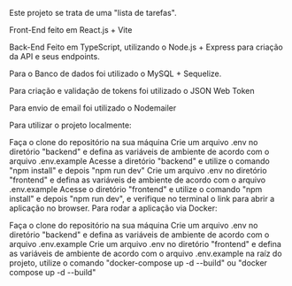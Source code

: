 Este projeto se trata de uma "lista de tarefas".

Front-End feito em React.js + Vite

Back-End Feito em TypeScript, utilizando o Node.js + Express para criação da API e seus endpoints.

Para o Banco de dados foi utilizado o MySQL + Sequelize.

Para criação e validação de tokens foi utilizado o JSON Web Token

Para envio de email foi utilizado o Nodemailer

Para utilizar o projeto localmente:

Faça o clone do repositório na sua máquina
Crie um arquivo .env no diretório "backend" e defina as variáveis de ambiente de acordo com o arquivo .env.example
Acesse a diretório "backend" e utilize o comando "npm install" e depois "npm run dev"
Crie um arquivo .env no diretório "frontend" e defina as variáveis de ambiente de acordo com o arquivo .env.example
Acesse o diretório "frontend" e utilize o comando "npm install" e depois "npm run dev", e verifique no terminal o link para abrir a aplicação no browser.
Para rodar a aplicação via Docker:

Faça o clone do repositório na sua máquina
Crie um arquivo .env no diretório "backend" e defina as variáveis de ambiente de acordo com o arquivo .env.example
Crie um arquivo .env no diretório "frontend" e defina as variáveis de ambiente de acordo com o arquivo .env.example
na raíz do projeto, utilize o comando "docker-compose up -d --build" ou "docker compose up -d --build"
